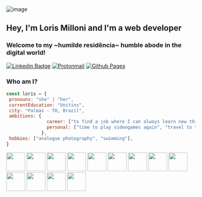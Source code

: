 ![image](https://github.com/lorismilloni/lorismilloni/assets/48132382/2b8165cf-9381-4ae0-961c-50733bf0e418)

## Hey, I'm Loris Milloni and I'm a web developer

### Welcome to my ~humilde residência~ humble abode in the digital world! 

[![Linkedin Badge](https://img.shields.io/badge/-LINKEDIN-blue?style=flat-square&logo=Linkedin&logoColor=white&link=https://www.linkedin.com/in/lorismilloni)](https://www.linkedin.com/in/lorismilloni) [![Protonmail](https://img.shields.io/badge/PROTONMAIL-8B89CC?style=flat-square&logo=protonmail&logoColor=white&link=mailto:lorismsimon@proton.me)](mailto:lorismsimon@proton.me) [![Github Pages](https://img.shields.io/badge/PAGES-121013?flat-square&logo=github&logoColor=white&link=https://lorismilloni.github.io/)](https://lorismilloni.github.io/)

### Who am I?
 ```javascript
 const loris = {
  pronouns: "she" | "her",
  currentEducation: "Unitins",
  city: "Palmas - TO, Brazil",
  ambitions: {
                career: ["to find a job where I can always learn new things", "get more women into coding"],
                personal: ["time to play videogames again", "travel to taking photos"]
              },
  hobbies: ["analogue photography", "swimming"],
}
```
<img src='https://cdn.jsdelivr.net/gh/devicons/devicon/icons/java/java-original.svg' width='50'/> <img src='https://cdn.jsdelivr.net/gh/devicons/devicon/icons/javascript/javascript-original.svg' width='50'/> <img src='https://cdn.jsdelivr.net/gh/devicons/devicon/icons/html5/html5-plain.svg' width='50'/> <img src='https://cdn.jsdelivr.net/gh/devicons/devicon/icons/css3/css3-plain.svg' width='50'/> <img src='https://cdn.jsdelivr.net/gh/devicons/devicon/icons/git/git-plain.svg' width='50'/> <img src='https://cdn.jsdelivr.net/gh/devicons/devicon/icons/react/react-original.svg' width='50'/> <img src='https://cdn.jsdelivr.net/gh/devicons/devicon/icons/jest/jest-plain.svg' width='50'/> <img src='https://cdn.jsdelivr.net/gh/devicons/devicon/icons/docker/docker-plain.svg' width='50'/> <img src="https://cdn.jsdelivr.net/gh/devicons/devicon/icons/eslint/eslint-original.svg" width='50'/> <img src='https://cdn.jsdelivr.net/gh/devicons/devicon/icons/nodejs/nodejs-original.svg' width='50'/> <img src='https://cdn.jsdelivr.net/gh/devicons/devicon/icons/express/express-original.svg' width='50'/> <img src='https://cdn.jsdelivr.net/gh/devicons/devicon/icons/mysql/mysql-original-wordmark.svg' width='50'/> <img src="https://cdn.jsdelivr.net/gh/devicons/devicon/icons/mongodb/mongodb-original.svg" width='50'/>
